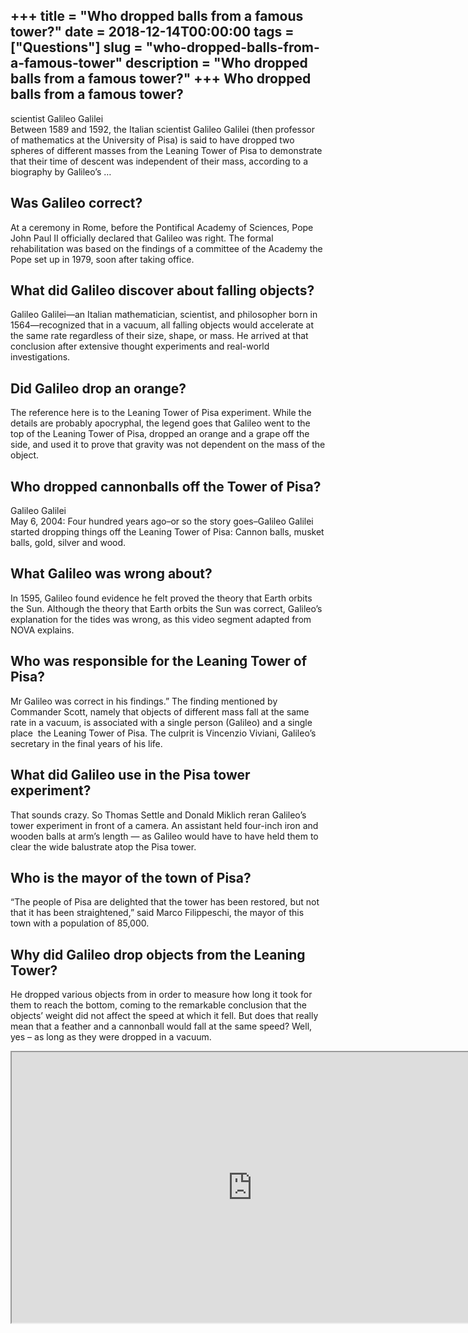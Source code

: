 +++
title = "Who dropped balls from a famous tower?"
date = 2018-12-14T00:00:00
tags = ["Questions"]
slug = "who-dropped-balls-from-a-famous-tower"
description = "Who dropped balls from a famous tower?"
+++
Who dropped balls from a famous tower?
--------------------------------------

scientist Galileo Galilei  
Between 1589 and 1592, the Italian scientist Galileo Galilei (then professor of mathematics at the University of Pisa) is said to have dropped two spheres of different masses from the Leaning Tower of Pisa to demonstrate that their time of descent was independent of their mass, according to a biography by Galileo’s …

Was Galileo correct?
--------------------

At a ceremony in Rome, before the Pontifical Academy of Sciences, Pope John Paul II officially declared that Galileo was right. The formal rehabilitation was based on the findings of a committee of the Academy the Pope set up in 1979, soon after taking office.

What did Galileo discover about falling objects?
------------------------------------------------

Galileo Galilei—an Italian mathematician, scientist, and philosopher born in 1564—recognized that in a vacuum, all falling objects would accelerate at the same rate regardless of their size, shape, or mass. He arrived at that conclusion after extensive thought experiments and real-world investigations.

Did Galileo drop an orange?
---------------------------

The reference here is to the Leaning Tower of Pisa experiment. While the details are probably apocryphal, the legend goes that Galileo went to the top of the Leaning Tower of Pisa, dropped an orange and a grape off the side, and used it to prove that gravity was not dependent on the mass of the object.

Who dropped cannonballs off the Tower of Pisa?
----------------------------------------------

Galileo Galilei  
May 6, 2004: Four hundred years ago–or so the story goes–Galileo Galilei started dropping things off the Leaning Tower of Pisa: Cannon balls, musket balls, gold, silver and wood.

What Galileo was wrong about?
-----------------------------

In 1595, Galileo found evidence he felt proved the theory that Earth orbits the Sun. Although the theory that Earth orbits the Sun was correct, Galileo’s explanation for the tides was wrong, as this video segment adapted from NOVA explains.

Who was responsible for the Leaning Tower of Pisa?
--------------------------------------------------

Mr Galileo was correct in his findings.” The finding mentioned by Commander Scott, namely that objects of different mass fall at the same rate in a vacuum, is associated with a single person (Galileo) and a single place ­ the Leaning Tower of Pisa. The culprit is Vincenzio Viviani, Galileo’s secretary in the final years of his life.

What did Galileo use in the Pisa tower experiment?
--------------------------------------------------

That sounds crazy. So Thomas Settle and Donald Miklich reran Galileo’s tower experiment in front of a camera. An assistant held four-inch iron and wooden balls at arm’s length — as Galileo would have to have held them to clear the wide balustrate atop the Pisa tower.

Who is the mayor of the town of Pisa?
-------------------------------------

“The people of Pisa are delighted that the tower has been restored, but not that it has been straightened,” said Marco Filippeschi, the mayor of this town with a population of 85,000.

Why did Galileo drop objects from the Leaning Tower?
----------------------------------------------------

He dropped various objects from in order to measure how long it took for them to reach the bottom, coming to the remarkable conclusion that the objects’ weight did not affect the speed at which it fell. But does that really mean that a feather and a cannonball would fall at the same speed? Well, yes – as long as they were dropped in a vacuum.

<iframe allow="accelerometer; autoplay; clipboard-write; encrypted-media; gyroscope; picture-in-picture" allowfullscreen="" class="__youtube_prefs__  epyt-is-override  no-lazyload" data-no-lazy="1" data-origheight="433" data-origwidth="770" data-skipgform_ajax_framebjll="" height="433" id="_ytid_69594" loading="lazy" src="https://www.youtube.com/embed/XZ-r8a9C4fE?enablejsapi=1&autoplay=0&cc_load_policy=0&cc_lang_pref=&iv_load_policy=1&loop=0&modestbranding=0&rel=1&fs=1&playsinline=0&autohide=2&theme=dark&color=red&controls=1&" title="YouTube player" width="770"></iframe>